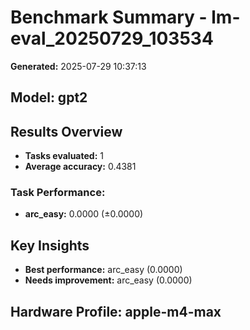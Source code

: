 # Benchmark Summary - lm-eval_20250729_103534

**Generated:** 2025-07-29 10:37:13

## Model: gpt2

## Results Overview
- **Tasks evaluated:** 1
- **Average accuracy:** 0.4381

### Task Performance:
- **arc_easy:** 0.0000 (±0.0000)

## Key Insights
- **Best performance:** arc_easy (0.0000)
- **Needs improvement:** arc_easy (0.0000)

## Hardware Profile: apple-m4-max